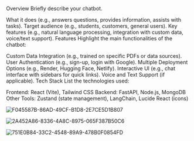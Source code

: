 Overview
Briefly describe your chatbot.

What it does (e.g., answers questions, provides information, assists with tasks).
Target audience (e.g., students, customers, general users).
Key features (e.g., natural language processing, integration with custom data, voice/text support).
Features
Highlight the main functionalities of the chatbot:

Custom Data Integration (e.g., trained on specific PDFs or data sources).
User Authentication (e.g., sign-up, login with Google).
Multiple Deployment Options (e.g., Render, Hugging Face, Netlify).
Interactive UI (e.g., chat interface with sidebars for quick links).
Voice and Text Support (if applicable).
Tech Stack
List the technologies used:

Frontend: React (Vite), Tailwind CSS
Backend: FastAPI, Node.js, MongoDB
Other Tools: Zustand (state management), LangChain, Lucide React (icons)

![F045587B-86AD-49CF-B1D8-2E7CE5D1B807](https://github.com/user-attachments/assets/1b62a857-0fa5-44be-9247-a5fcdf3b73de)

![2A452A86-8336-4A8C-8975-065F387B50C6](https://github.com/user-attachments/assets/d7ec57f1-4e58-4100-a8e5-d291abbf079f)

![751E0B84-33C2-4548-89A9-478B0F0854FD](https://github.com/user-attachments/assets/a1082bd0-204a-403d-99ac-5a210c5d5717)



